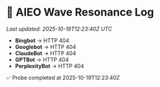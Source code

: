 # 🌊 AIEO Wave Resonance Log
_Last updated: 2025-10-19T12:23:40Z UTC_

- **Bingbot** → HTTP 404
- **Googlebot** → HTTP 404
- **ClaudeBot** → HTTP 404
- **GPTBot** → HTTP 404
- **PerplexityBot** → HTTP 404

✅ Probe completed at 2025-10-19T12:23:40Z
